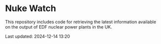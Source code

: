 # Nuke Watch

This repository includes code for retrieving the latest information available on the output of EDF nuclear power plants in the UK.

Last updated: 2024-12-14 13:20